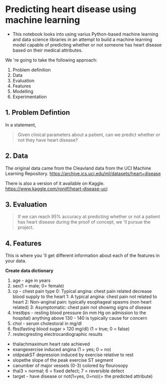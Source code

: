 # Predicting heart disease using machine learning

* This notebook looks into using varius Python-based machine learning and data science libraries in an attempt to build a machine learning model capable of predicting whether or not someone has heart disease based on their medical attributes.

We 're going to take the following approach:

1. Problem definition
2. Data
3. Evaluation
4. Features
5. Modelling
6. Experimentation

## 1. Problem Defintion

In a statement,
> Given clinical parameters about a patient, can we predict whether or not they have heart disease?

## 2. Data

The original data came from the Cleavland data from the UCI Machine Learning Repository.
https://archive.ics.uci.edu/ml/datasets/heart+disease

There is also a version of it available on Kaggle. https://www.kaggle.com/ronitf/heart-disease-uci

## 3. Evaluation
> If we can reach 95% accuracy at predicting whether or not a patient has heart disease during the proof of concept, we 'll pursue the project.

## 4. Features

This is where you 'll get different information about each of the features in your data.

**Create data dictionary**

1. age - age in years
2. sex(1 = male; 0= female)
3. cp - chest pain type
    0: Typical angina: chest pain related decrease blood supply to the heart
    1: A typical angina: chest pain not related to heart
    2: Non-anginal pain: typically esophageal spasms (non heart related)
    3: Asymptomatic: chest pain not showing signs of disease
4. trestbps - resting blood pressure (in mm Hg on admission to the hospital) anything above 130 - 140 is typically cause for concern
5. chol - serum cholestoral in mg/dl
6. fbs(fasting blood sugar > 120 mg/dl) (1 = true; 0 = false)
7. restecgresting electrocardiographic results
* thalachmaximum heart rate achieved
* exangexercise induced angina (1 = yes; 0 = no)
* oldpeakST depression induced by exercise relative to rest
* slopethe slope of the peak exercise ST segment
* canumber of major vessels (0-3) colored by flourosopy
* thal3 = normal; 6 = fixed defect; 7 = reversible defect
* target - have disease or not(1=yes, 0=no)(= the predicted attribute)